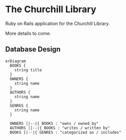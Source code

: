 # The Churchill Library

Ruby on Rails application for the Churchill Library.

More details to come.

## Database Design

```mermaid
erDiagram
  BOOKS {
    string title
  }
  OWNERS {
    string name
  }
  AUTHORS {
    string name
  }
  GENRES {
    string name
  }

  OWNERS ||--|{ BOOKS : "owns / owned by"
  AUTHORS ||--|{ BOOKS : "writes / written by"
  BOOKS }|--|{ GENRES : "categorized as / includes"
```
